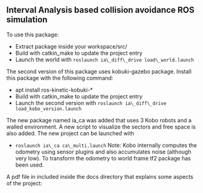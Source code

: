Interval Analysis based collision avoidance ROS simulation
-----------------------------------------------------------


To use this package:
 - Extract package inside your workspace/src/
 - Build with catkin\_make to update the project entry
 - Launch the world with `roslaunch ia\_diff\_drive load\_world.launch`

The second version of this package uses kobuki-gazebo package. Install this package with the following command:
 - apt install ros-kinetic-kobuki-*
 - Build with catkin\_make to update the project entry
 - Launch the second version with `roslaunch ia\_diff\_drive load_kobo_version.launch`

The new package named ia\_ca was added that uses 3 Kobo robots and a walled environment. A new script to visualize the sectors and free space is also added. The new project can be launched with 
 - `roslaunch ia\_ca ca\_multi.launch`
Note: Kobo internally computes the odometry using sensor plugins and also accumulates noise (although very low). To transform the odometry to world frame tf2 package has been used.


A pdf file in included inside the docs directory that explains some aspects of the project:




